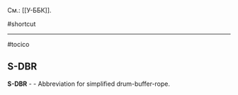 См.: [[У-ББК]].

#shortcut




<hr/>

#tocico

## S-DBR

<b>S-DBR</b> - - Abbreviation for simplified drum-buffer-rope. 




